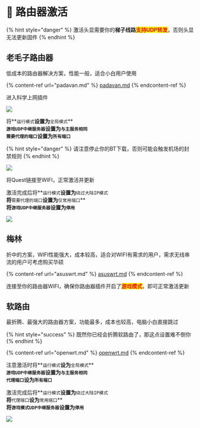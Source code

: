 # 📶 路由器激活

{% hint style="danger" %}
激活头显需要你的**梯子线路**<mark style="color:red;">**支持UDP转发**</mark>，否则头显无法更新固件
{% endhint %}

## 老毛子路由器

低成本的路由器解决方案，性能一般，适合小白用户使用

{% content-ref url="padavan.md" %}
[padavan.md](padavan.md)
{% endcontent-ref %}

进入科学上网插件

![](https://fastly.jsdelivr.net/gh/EYW-015/Oculus-guide-China/img/pdv/pdv1.png)

将**`运行模式`**设置为**`全局模式`**\
**`游戏UDP中继服务器`**设置为**`与主服务相同`**\
**`需要代理的端口`**设置为**`所有端口`**

{% hint style="danger" %}
请注意停止你的BT下载，否则可能会触发机场的封禁规则
{% endhint %}

![](https://fastly.jsdelivr.net/gh/EYW-015/Oculus-guide-China/img/pdv/pdv3.png)

将Quest链接至WIFI，正常激活并更新

激活完成后将**`运行模式`**设置为**`绕过大陆IP模式`**\
将**`需要代理的端口`**设置为**`仅常用端口`**\
****将**`游戏UDP中继服务器`**设置为**`停用`**

![](https://fastly.jsdelivr.net/gh/EYW-015/Oculus-guide-China/img/pdv/pdv4.png)

## 梅林

折中的方案，WIFI性能强大，成本较高，适合对WIFI有需求的用户，需求无线串流的用户可考虑购买华硕

{% content-ref url="asuswrt.md" %}
[asuswrt.md](asuswrt.md)
{% endcontent-ref %}

连接至你的路由器WIFI，确保你路由器插件开启了<mark style="color:red;">**游戏模式**</mark>，即可正常激活更新

## 软路由

最折腾、最强大的路由器方案，功能最多，成本也较高，电脑小白直接跳过

{% hint style="success" %}
既然你已经会折腾软路由了，那这点设置难不倒你
{% endhint %}

{% content-ref url="openwrt.md" %}
[openwrt.md](openwrt.md)
{% endcontent-ref %}

注意激活时将**`运行模式`**设为**`全局模式`**\
**`游戏UDP中继服务器`**设置为**`与主服务相同`**\
**`代理端口`**设为**`所有端口`**

激活完成后将**`运行模式`**设置为**`绕过大陆IP模式`**\
将**`代理端口`**设为**`常用端口`**\
****将**`游戏模式UDP中继服务器`**设置为**`停用`**

![](https://fastly.jsdelivr.net/gh/EYW-015/Oculus-guide-China/img/openwrt/op1.png)
